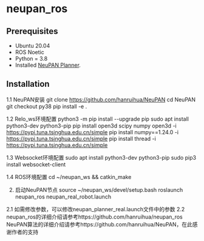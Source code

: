 # neupan_ros

## Prerequisites
- Ubuntu 20.04
- ROS Noetic
- Python = 3.8
- Installed [NeuPAN Planner](https://github.com/hanruihua/neupan).

## Installation
1.1 NeuPAN安装
    git clone https://github.com/hanruihua/NeuPAN
    cd NeuPAN
    git checkout py38
    pip install -e . 

1.2 Relo_ws环境配置
    python3 -m pip install --upgrade pip
    sudo apt install python3-dev python3-pip
    pip install open3d scipy numpy open3d -i https://pypi.tuna.tsinghua.edu.cn/simple
    pip install numpy==1.24.0 -i https://pypi.tuna.tsinghua.edu.cn/simple
    pip install thread -i https://pypi.tuna.tsinghua.edu.cn/simple
    
1.3 Websocket环境配置
    sudo apt install python3-dev python3-pip
    sudo pip3 install websocket-client
    
1.4 ROS环境配置
    cd ~/neupan_ws && catkin_make

2. 启动NeuPAN节点
    source  ~/neupan_ws/devel/setup.bash
    roslaunch neupan_ros neupan_real_robot.launch 

2.1 如需修改参数，可以修改neupan_planner_real.launch文件中的参数
2.2 neupan_ros的详细介绍请参考https://github.com/hanruihua/neupan_ros
    NeuPAN算法的详细介绍请参考https://github.com/hanruihua/NeuPAN，在此感谢作者的支持

